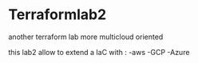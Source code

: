 # Terraformlab2
another terraform lab more multicloud oriented

this lab2 allow to extend a IaC with :
  -aws 
  -GCP
  -Azure 
  
  
